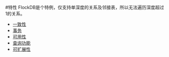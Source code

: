 #特性
FlockDB是个特例，仅支持单深度的关系及邻接表，所以无法遍历深度超过1的关系。

* [一致性](mconsistency.md)
* [事务](maffair.md)
* [可用性](musability.md)
* [查询功能](mquery.md)
* [可扩展性](mexpansibility.md)